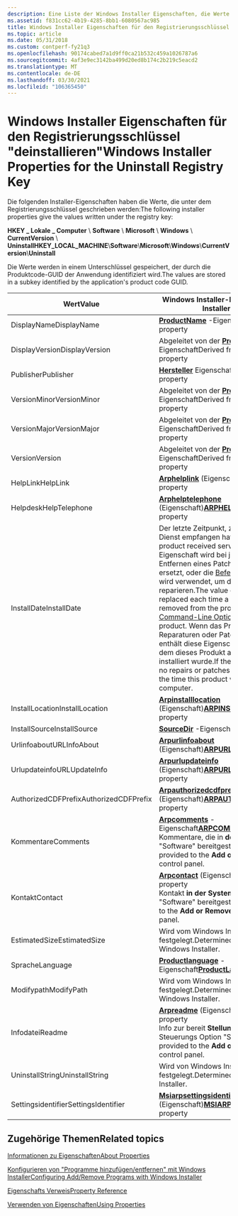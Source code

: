 ```yaml
---
description: Eine Liste der Windows Installer Eigenschaften, die Werte unter dem Deinstallations Registrierungsschlüssel enthalten.
ms.assetid: f831cc62-4b19-4285-8bb1-6080567ac985
title: Windows Installer Eigenschaften für den Registrierungsschlüssel "deinstallieren"
ms.topic: article
ms.date: 05/31/2018
ms.custom: contperf-fy21q3
ms.openlocfilehash: 90174cabed7a1d9ff0ca21b532c459a1026787a6
ms.sourcegitcommit: 4af3e9ec3142ba499d20ed8b174c2b219c5eacd2
ms.translationtype: MT
ms.contentlocale: de-DE
ms.lasthandoff: 03/30/2021
ms.locfileid: "106365450"
---
```

# <a name="windows-installer-properties-for-the-uninstall-registry-key"></a><span data-ttu-id="4e8df-103">Windows Installer Eigenschaften für den Registrierungsschlüssel "deinstallieren"</span><span class="sxs-lookup"><span data-stu-id="4e8df-103">Windows Installer Properties for the Uninstall Registry Key</span></span>

<span data-ttu-id="4e8df-104">Die folgenden Installer-Eigenschaften haben die Werte, die unter dem Registrierungsschlüssel geschrieben werden:</span><span class="sxs-lookup"><span data-stu-id="4e8df-104">The following installer properties give the values written under the registry key:</span></span>

<span data-ttu-id="4e8df-105">**HKEY \_ Lokale \_ Computer** \\ **Software** \\ **Microsoft** \\ **Windows** \\ **CurrentVersion** \\ **Uninstall**</span><span class="sxs-lookup"><span data-stu-id="4e8df-105">**HKEY\_LOCAL\_MACHINE**\\**Software**\\**Microsoft**\\**Windows**\\**CurrentVersion**\\**Uninstall**</span></span>

<span data-ttu-id="4e8df-106">Die Werte werden in einem Unterschlüssel gespeichert, der durch die Produktcode-GUID der Anwendung identifiziert wird.</span><span class="sxs-lookup"><span data-stu-id="4e8df-106">The values are stored in a subkey identified by the application's product code GUID.</span></span>



| <span data-ttu-id="4e8df-107">Wert</span><span class="sxs-lookup"><span data-stu-id="4e8df-107">Value</span></span>               | <span data-ttu-id="4e8df-108">Windows Installer-Eigenschaft</span><span class="sxs-lookup"><span data-stu-id="4e8df-108">Windows Installer property</span></span>                                                                                                                                                                                                                                                                                                                                           |
|---------------------|----------------------------------------------------------------------------------------------------------------------------------------------------------------------------------------------------------------------------------------------------------------------------------------------------------------------------------------------------------------------|
| <span data-ttu-id="4e8df-109">DisplayName</span><span class="sxs-lookup"><span data-stu-id="4e8df-109">DisplayName</span></span>         | <span data-ttu-id="4e8df-110">[**ProductName**](productname.md) -Eigenschaft</span><span class="sxs-lookup"><span data-stu-id="4e8df-110">[**ProductName**](productname.md) property</span></span>                                                                                                                                                                                                                                                                                                                          |
| <span data-ttu-id="4e8df-111">DisplayVersion</span><span class="sxs-lookup"><span data-stu-id="4e8df-111">DisplayVersion</span></span>      | <span data-ttu-id="4e8df-112">Abgeleitet von der [**ProductVersion**](productversion.md) -Eigenschaft</span><span class="sxs-lookup"><span data-stu-id="4e8df-112">Derived from [**ProductVersion**](productversion.md) property</span></span>                                                                                                                                                                                                                                                                                                       |
| <span data-ttu-id="4e8df-113">Publisher</span><span class="sxs-lookup"><span data-stu-id="4e8df-113">Publisher</span></span>           | <span data-ttu-id="4e8df-114">[**Hersteller**](manufacturer.md) Eigenschaft</span><span class="sxs-lookup"><span data-stu-id="4e8df-114">[**Manufacturer**](manufacturer.md) property</span></span>                                                                                                                                                                                                                                                                                                                        |
| <span data-ttu-id="4e8df-115">VersionMinor</span><span class="sxs-lookup"><span data-stu-id="4e8df-115">VersionMinor</span></span>        | <span data-ttu-id="4e8df-116">Abgeleitet von der [**ProductVersion**](productversion.md) -Eigenschaft</span><span class="sxs-lookup"><span data-stu-id="4e8df-116">Derived from [**ProductVersion**](productversion.md) property</span></span>                                                                                                                                                                                                                                                                                                       |
| <span data-ttu-id="4e8df-117">VersionMajor</span><span class="sxs-lookup"><span data-stu-id="4e8df-117">VersionMajor</span></span>        | <span data-ttu-id="4e8df-118">Abgeleitet von der [**ProductVersion**](productversion.md) -Eigenschaft</span><span class="sxs-lookup"><span data-stu-id="4e8df-118">Derived from [**ProductVersion**](productversion.md) property</span></span>                                                                                                                                                                                                                                                                                                       |
| <span data-ttu-id="4e8df-119">Version</span><span class="sxs-lookup"><span data-stu-id="4e8df-119">Version</span></span>             | <span data-ttu-id="4e8df-120">Abgeleitet von der [**ProductVersion**](productversion.md) -Eigenschaft</span><span class="sxs-lookup"><span data-stu-id="4e8df-120">Derived from [**ProductVersion**](productversion.md) property</span></span>                                                                                                                                                                                                                                                                                                       |
| <span data-ttu-id="4e8df-121">HelpLink</span><span class="sxs-lookup"><span data-stu-id="4e8df-121">HelpLink</span></span>            | <span data-ttu-id="4e8df-122">[**Arphelplink**](arphelplink.md) (Eigenschaft)</span><span class="sxs-lookup"><span data-stu-id="4e8df-122">[**ARPHELPLINK**](arphelplink.md) property</span></span>                                                                                                                                                                                                                                                                                                                          |
| <span data-ttu-id="4e8df-123">Helpdesk</span><span class="sxs-lookup"><span data-stu-id="4e8df-123">HelpTelephone</span></span>       | <span data-ttu-id="4e8df-124">[**Arphelptelephone**](arphelptelephone.md) (Eigenschaft)</span><span class="sxs-lookup"><span data-stu-id="4e8df-124">[**ARPHELPTELEPHONE**](arphelptelephone.md) property</span></span>                                                                                                                                                                                                                                                                                                                |
| <span data-ttu-id="4e8df-125">InstallDate</span><span class="sxs-lookup"><span data-stu-id="4e8df-125">InstallDate</span></span>         | <span data-ttu-id="4e8df-126">Der letzte Zeitpunkt, zu dem dieser Produkt Dienst empfangen hat.</span><span class="sxs-lookup"><span data-stu-id="4e8df-126">The last time this product received service.</span></span> <span data-ttu-id="4e8df-127">Der Wert dieser Eigenschaft wird bei jedem anwenden oder Entfernen eines Patches aus dem Produkt ersetzt, oder die [Befehlszeilen Option](command-line-options.md) /v wird verwendet, um das Produkt zu reparieren.</span><span class="sxs-lookup"><span data-stu-id="4e8df-127">The value of this property is replaced each time a patch is applied or removed from the product or the /v [Command-Line Option](command-line-options.md) is used to repair the product.</span></span> <span data-ttu-id="4e8df-128">Wenn das Produkt keine Reparaturen oder Patches erhalten hat, enthält diese Eigenschaft den Zeitpunkt, zu dem dieses Produkt auf diesem Computer installiert wurde.</span><span class="sxs-lookup"><span data-stu-id="4e8df-128">If the product has received no repairs or patches this property contains the time this product was installed on this computer.</span></span> |
| <span data-ttu-id="4e8df-129">InstallLocation</span><span class="sxs-lookup"><span data-stu-id="4e8df-129">InstallLocation</span></span>     | <span data-ttu-id="4e8df-130">[**Arpinstalllocation**](arpinstalllocation.md) (Eigenschaft)</span><span class="sxs-lookup"><span data-stu-id="4e8df-130">[**ARPINSTALLLOCATION**](arpinstalllocation.md) property</span></span>                                                                                                                                                                                                                                                                                                            |
| <span data-ttu-id="4e8df-131">InstallSource</span><span class="sxs-lookup"><span data-stu-id="4e8df-131">InstallSource</span></span>       | <span data-ttu-id="4e8df-132">[**SourceDir**](sourcedir.md) -Eigenschaft</span><span class="sxs-lookup"><span data-stu-id="4e8df-132">[**SourceDir**](sourcedir.md) property</span></span>                                                                                                                                                                                                                                                                                                                              |
| <span data-ttu-id="4e8df-133">Urlinfoabout</span><span class="sxs-lookup"><span data-stu-id="4e8df-133">URLInfoAbout</span></span>        | <span data-ttu-id="4e8df-134">[**Arpurlinfoabout**](arpurlinfoabout.md) (Eigenschaft)</span><span class="sxs-lookup"><span data-stu-id="4e8df-134">[**ARPURLINFOABOUT**](arpurlinfoabout.md) property</span></span>                                                                                                                                                                                                                                                                                                                  |
| <span data-ttu-id="4e8df-135">Urlupdateinfo</span><span class="sxs-lookup"><span data-stu-id="4e8df-135">URLUpdateInfo</span></span>       | <span data-ttu-id="4e8df-136">[**Arpurlupdateinfo**](arpurlupdateinfo.md) (Eigenschaft)</span><span class="sxs-lookup"><span data-stu-id="4e8df-136">[**ARPURLUPDATEINFO**](arpurlupdateinfo.md) property</span></span>                                                                                                                                                                                                                                                                                                                |
| <span data-ttu-id="4e8df-137">AuthorizedCDFPrefix</span><span class="sxs-lookup"><span data-stu-id="4e8df-137">AuthorizedCDFPrefix</span></span> | <span data-ttu-id="4e8df-138">[**Arpauthorizedcdfprefix**](arpauthorizedcdfprefix.md) (Eigenschaft)</span><span class="sxs-lookup"><span data-stu-id="4e8df-138">[**ARPAUTHORIZEDCDFPREFIX**](arpauthorizedcdfprefix.md) property</span></span>                                                                                                                                                                                                                                                                                                    |
| <span data-ttu-id="4e8df-139">Kommentare</span><span class="sxs-lookup"><span data-stu-id="4e8df-139">Comments</span></span>            | <span data-ttu-id="4e8df-140">[**Arpcomments**](arpcomments.md) -Eigenschaft</span><span class="sxs-lookup"><span data-stu-id="4e8df-140">[**ARPCOMMENTS**](arpcomments.md) property</span></span> <br/> <span data-ttu-id="4e8df-141">Kommentare, die in **der System** Steuerung "Software" bereitgestellt werden.</span><span class="sxs-lookup"><span data-stu-id="4e8df-141">Comments provided to the **Add or Remove Programs** control panel.</span></span><br/>                                                                                                                                                                                                                                |
| <span data-ttu-id="4e8df-142">Kontakt</span><span class="sxs-lookup"><span data-stu-id="4e8df-142">Contact</span></span>             | <span data-ttu-id="4e8df-143">[**Arpcontact**](arpcontact.md) (Eigenschaft)</span><span class="sxs-lookup"><span data-stu-id="4e8df-143">[**ARPCONTACT**](arpcontact.md) property</span></span> <br/> <span data-ttu-id="4e8df-144">Kontakt **in der System** Steuerungs Option "Software" bereitgestellt.</span><span class="sxs-lookup"><span data-stu-id="4e8df-144">Contact provided to the **Add or Remove Programs** control panel.</span></span><br/>                                                                                                                                                                                                                                   |
| <span data-ttu-id="4e8df-145">EstimatedSize</span><span class="sxs-lookup"><span data-stu-id="4e8df-145">EstimatedSize</span></span>       | <span data-ttu-id="4e8df-146">Wird vom Windows Installer festgelegt und festgelegt.</span><span class="sxs-lookup"><span data-stu-id="4e8df-146">Determined and set by the Windows Installer.</span></span>                                                                                                                                                                                                                                                                                                                         |
| <span data-ttu-id="4e8df-147">Sprache</span><span class="sxs-lookup"><span data-stu-id="4e8df-147">Language</span></span>            | <span data-ttu-id="4e8df-148">[**Productlanguage**](productlanguage.md) -Eigenschaft</span><span class="sxs-lookup"><span data-stu-id="4e8df-148">[**ProductLanguage**](productlanguage.md) property</span></span>                                                                                                                                                                                                                                                                                                                  |
| <span data-ttu-id="4e8df-149">Modifypath</span><span class="sxs-lookup"><span data-stu-id="4e8df-149">ModifyPath</span></span>          | <span data-ttu-id="4e8df-150">Wird vom Windows Installer festgelegt und festgelegt.</span><span class="sxs-lookup"><span data-stu-id="4e8df-150">Determined and set by the Windows Installer.</span></span>                                                                                                                                                                                                                                                                                                                         |
| <span data-ttu-id="4e8df-151">Infodatei</span><span class="sxs-lookup"><span data-stu-id="4e8df-151">Readme</span></span>              | <span data-ttu-id="4e8df-152">[**Arpreadme**](arpreadme.md) (Eigenschaft)</span><span class="sxs-lookup"><span data-stu-id="4e8df-152">[**ARPREADME**](arpreadme.md) property</span></span> <br/> <span data-ttu-id="4e8df-153">Info zur bereit **Stellung der System** Steuerungs Option "Software".</span><span class="sxs-lookup"><span data-stu-id="4e8df-153">Readme provided to the **Add or Remove Programs** control panel.</span></span><br/>                                                                                                                                                                                                                                      |
| <span data-ttu-id="4e8df-154">UninstallString</span><span class="sxs-lookup"><span data-stu-id="4e8df-154">UninstallString</span></span>     | <span data-ttu-id="4e8df-155">Wird von Windows Installer festgelegt und festgelegt.</span><span class="sxs-lookup"><span data-stu-id="4e8df-155">Determined and set by Windows Installer.</span></span>                                                                                                                                                                                                                                                                                                                             |
| <span data-ttu-id="4e8df-156">Settingsidentifier</span><span class="sxs-lookup"><span data-stu-id="4e8df-156">SettingsIdentifier</span></span>  | <span data-ttu-id="4e8df-157">[**Msiarpsettingsidentifier**](msiarpsettingsidentifier.md) (Eigenschaft)</span><span class="sxs-lookup"><span data-stu-id="4e8df-157">[**MSIARPSETTINGSIDENTIFIER**](msiarpsettingsidentifier.md) property</span></span>                                                                                                                                                                                                                                                                                                |



 

## <a name="related-topics"></a><span data-ttu-id="4e8df-158">Zugehörige Themen</span><span class="sxs-lookup"><span data-stu-id="4e8df-158">Related topics</span></span>

<dl> <dt>

[<span data-ttu-id="4e8df-159">Informationen zu Eigenschaften</span><span class="sxs-lookup"><span data-stu-id="4e8df-159">About Properties</span></span>](about-properties.md)
</dt> <dt>

[<span data-ttu-id="4e8df-160">Konfigurieren von "Programme hinzufügen/entfernen" mit Windows Installer</span><span class="sxs-lookup"><span data-stu-id="4e8df-160">Configuring Add/Remove Programs with Windows Installer</span></span>](configuring-add-remove-programs-with-windows-installer.md)
</dt> <dt>

[<span data-ttu-id="4e8df-161">Eigenschafts Verweis</span><span class="sxs-lookup"><span data-stu-id="4e8df-161">Property Reference</span></span>](property-reference.md)
</dt> <dt>

[<span data-ttu-id="4e8df-162">Verwenden von Eigenschaften</span><span class="sxs-lookup"><span data-stu-id="4e8df-162">Using Properties</span></span>](using-properties.md)
</dt> </dl>

 

 





